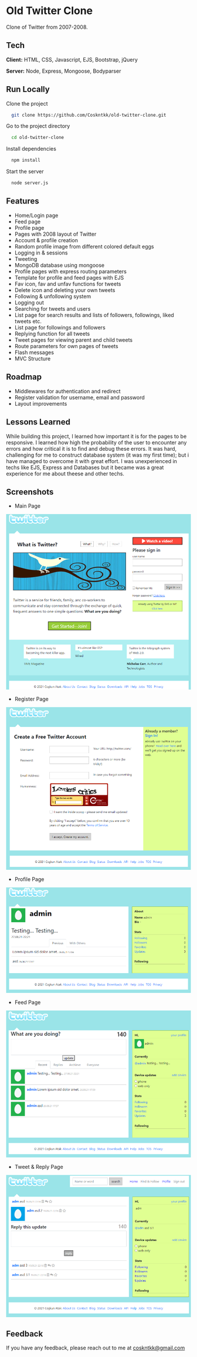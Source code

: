 
# Old Twitter Clone

Clone of Twitter from 2007-2008.


## Tech

**Client:** HTML, CSS, Javascript, EJS, Bootstrap, jQuery

**Server:** Node, Express, Mongoose, Bodyparser


## Run Locally

Clone the project

```bash
  git clone https://github.com/Coskntkk/old-twitter-clone.git
```

Go to the project directory

```bash
  cd old-twitter-clone
```

Install dependencies

```bash
  npm install
```

Start the server

```bash
  node server.js
```


## Features

- Home/Login page
- Feed page
- Profile page
- Pages with 2008 layout of Twitter
- Account & profile creation
- Random profile image from different colored default eggs
- Logging in & sessions
- Tweeting
- MongoDB database using mongoose
- Profile pages with express routing parameters
- Template for profile and feed pages with EJS
- Fav icon, fav and unfav functions for tweets
- Delete icon and deleting your own tweets
- Following & unfollowing system
- Logging out
- Searching for tweets and users
- List page for search results and lists of followers, followings, liked tweets etc.
- List page for followings and followers
- Replying function for all tweets
- Tweet pages for viewing parent and child tweets
- Route parameters for own pages of tweets
- Flash messages
- MVC Structure


## Roadmap

- Middlewares for authentication and redirect
- Register validation for username, email and password
- Layout improvements


## Lessons Learned

While building this project, I learned how important it is for the pages to be responsive.
I learned how high the probability of the user to encounter any errors and how critical it is to find and debug these errors.
It was hard, challenging for me to construct database system (it was my first time); but i have managed to overcome it with great effort.
I was unexperienced in techs like EJS, Express and Databases but it became was a great experience for me about theese and other techs.


## Screenshots

- Main Page
<img src="readme_images\1.png" alt="screenshot-1">

- Register Page
<img src="readme_images\2.png" alt="screenshot-2">

- Profile Page
<img src="readme_images\3.png" alt="screenshot-3">

- Feed Page
<img src="readme_images\4.png" alt="screenshot-4">

- Tweet & Reply Page
<img src="readme_images\5.png" alt="screenshot-4">


## Feedback

If you have any feedback, please reach out to me at coskntkk@gmail.com
